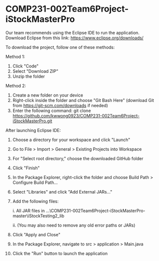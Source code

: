 # COMP231-002Team6Project-iStockMasterPro

Our team recommends using the Eclipse IDE to run the application. Download Eclipse from this link: https://www.eclipse.org/downloads/


To download the project, follow one of these methods:

Method 1:
1. Click "Code"
2. Select "Download ZIP"
3. Unzip the folder

Method 2:
1. Create a new folder on your device
2. Right-click inside the folder and choose "Git Bash Here" (download Git from https://git-scm.com/downloads if needed)
3. Enter the following command: git clone https://github.com/kwwong0923/COMP231-002Team6Project-iStockMasterPro.git


After launching Eclipse IDE:

1. Choose a directory for your workspace and click "Launch"
2. Go to File > Import > General > Existing Projects into Workspace
3. For "Select root directory," choose the downloaded GitHub folder
4. Click "Finish"
5. In the Package Explorer, right-click the folder and choose Build Path > Configure Build Path…
6. Select "Libraries" and click "Add External JARs…"
7. Add the following files:

    i. All JAR files in …\COMP231-002Team6Project-iStockMasterPro-master\iStockTesting2_lib
    
    ii. (You may also need to remove any old error paths or JARs)
8. Click "Apply and Close"
9. In the Package Explorer, navigate to src > application > Main.java
10. Click the "Run" button to launch the application
